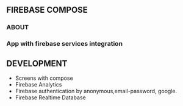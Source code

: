 ## __FIREBASE COMPOSE__

### __ABOUT__

### App with firebase services integration

## __DEVELOPMENT__

* Screens with compose
* Firebase Analytics
* Firebase authentication by anonymous,email-password, google.
* Firebase Realtime Database